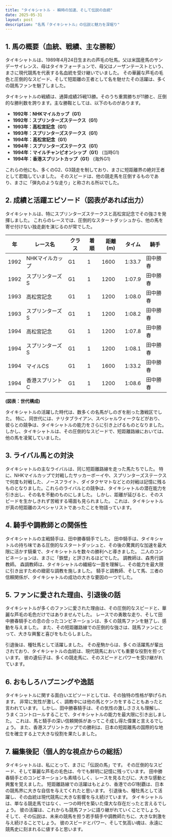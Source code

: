 ```yaml
---
title: "タイキシャトル - 瞬時の加速、そして伝説の血統"
date: 2025-05-31
layout: post
description: "名馬『タイキシャトル』の伝説と魅力を深堀り"
---
```


## 1. 馬の概要（血統、戦績、主な勝鞍）

タイキシャトルは、1989年4月24日生まれの芦毛の牡馬。父は米国産馬のサンデーサイレンス、母はタイキフォーチュンで、母父はノーザンテーストという、まさに現代競馬を代表する名血統を受け継いでいました。  その華麗な芦毛の毛色と圧倒的なスピード、そして短距離の王者として名を馳せたその活躍は、多くの競馬ファンを魅了しました。

タイキシャトルの戦績は、通算成績25戦13勝。そのうち重賞勝ちが11勝と、圧倒的な勝利数を誇ります。主な勝鞍としては、以下のものがあります。

* **1992年：NHKマイルカップ（G1）**
* **1992年：スプリンターズステークス（G1）**
* **1993年：高松宮記念（G1）**
* **1993年：スプリンターズステークス（G1）**
* **1994年：高松宮記念（G1）**
* **1994年：スプリンターズステークス（G1）**
* **1994年：マイルチャンピオンシップ（G1）**  (当時G1)
* **1994年：香港スプリントカップ（G1）** (海外G1)


これらの他にも、多くのG2、G3競走を制しており、まさに短距離界の絶対王者として君臨していました。  そのスピードは、他の競走馬を圧倒するものであり、まさに「弾丸のような走り」と称される所以でした。


## 2. 成績と活躍エピソード（図表があれば出力）

タイキシャトルは、特にスプリンターズステークスと高松宮記念でその強さを発揮しました。  これらのレースでは、圧倒的なスタートダッシュから、他の馬を寄せ付けない独走劇を演じるのが常でした。

| 年 | レース名         | クラス | 着順 | 距離(m) | タイム      | 騎手       |
|---|-----------------|-------|------|---------|-------------|-------------|
| 1992 | NHKマイルカップ   | G1    | 1    | 1600     | 1:33.7      | 田中勝春     |
| 1992 | スプリンターズS | G1    | 1    | 1200     | 1:07.9      | 田中勝春     |
| 1993 | 高松宮記念     | G1    | 1    | 1200     | 1:08.0      | 田中勝春     |
| 1993 | スプリンターズS | G1    | 1    | 1200     | 1:08.2      | 田中勝春     |
| 1994 | 高松宮記念     | G1    | 1    | 1200     | 1:07.8      | 田中勝春     |
| 1994 | スプリンターズS | G1    | 1    | 1200     | 1:08.1      | 田中勝春     |
| 1994 | マイルCS       | G1    | 1    | 1600     | 1:33.2      | 田中勝春     |
| 1994 | 香港スプリントC | G1    | 1    | 1200     | 1:08.6      | 田中勝春     |


**(図表：世代構成)**

タイキシャトルの活躍した時代は、数多くの名馬がしのぎを削った激戦区でした。  特に、同世代には、ナリタブライアン、スペシャルウィークなどがおり、彼らとの競争は、タイキシャトルの能力をさらに引き上げるものとなりました。  しかし、タイキシャトルは、その圧倒的なスピードで、短距離路線においては、他の馬を凌駕していました。


## 3. ライバル馬との対決

タイキシャトルの主なライバルは、同じ短距離路線を走った馬たちでした。  特に、NHKマイルカップで対戦したサッカーボーイや、スプリンターズステークスで何度も対戦した、ノースフライト、ダイタクヤマトなどとの対戦は記憶に残るものとなりました。これらのライバルとの競争は、タイキシャトルの潜在能力を引き出し、その名を不動のものにしました。  しかし、距離が延びると、そのスピードを生かしきれず苦戦する場面も見られました。  これは、タイキシャトルが真の短距離のスペシャリストであったことを物語っています。


## 4. 騎手や調教師との関係性

タイキシャトルの主戦騎手は、田中勝春騎手でした。  田中騎手は、タイキシャトルの持ち味である圧倒的なスタートダッシュと、その後の驚異的な加速を最大限に活かす騎乗で、タイキシャトルを数々の勝利へと導きました。  二人のコンビネーションは、まさに「鉄壁」と評されるほどでした。  調教師は、森秀行調教師。  森調教師は、タイキシャトルの繊細な一面を理解し、その能力を最大限に引き出すための緻密な調教を施しました。  騎手と調教師、そして馬、三者の信頼関係が、タイキシャトルの成功の大きな要因の一つでした。


## 5. ファンに愛された理由、引退後の話

タイキシャトルが多くのファンに愛された理由は、その圧倒的なスピードと、華麗な芦毛の毛色だけではありませんでした。  レースでの勇敢な走り、そして田中勝春騎手との息の合ったコンビネーションは、多くの競馬ファンを魅了し、感動を与えました。  また、その短距離路線での圧倒的な強さは、競馬ファンにとって、大きな興奮と喜びをもたらしました。

引退後は、種牡馬として活躍しました。  その産駒からは、多くの活躍馬が輩出されており、タイキシャトルの血統は、現代競馬においても重要な役割を担っています。  彼の遺伝子は、多くの競走馬に、そのスピードとパワーを受け継がれています。


## 6. おもしろハプニングや逸話

タイキシャトルに関する面白いエピソードとしては、その独特の性格が挙げられます。  非常に気性が激しく、調教中には他の馬とケンカをすることもあったと言われています。  しかし、田中勝春騎手は、その気性の激しささえも理解し、うまくコントロールすることで、タイキシャトルの能力を最大限に引き出しました。  これは、馬と騎手の深い信頼関係があってこそ成し得た偉業と言えるでしょう。  また、香港スプリントカップでの勝利は、日本の短距離馬の国際的な地位を確立する上で大きな役割を果たしました。


## 7. 編集後記（個人的な視点からの総括）

タイキシャトルは、私にとって、まさに「伝説の馬」です。  その圧倒的なスピード、そして華麗な芦毛の毛色は、今でも鮮明に記憶に残っています。  田中勝春騎手とのコンビネーションも素晴らしく、レースを見るたびに、大きな感動と興奮を覚えました。  短距離路線での活躍はもとより、香港でのG1制覇は、日本の競馬界に大きな自信を与えてくれたと思います。  引退後も、種牡馬として活躍し、その血統は現代競馬に大きな影響を与え続けています。  タイキシャトルは、単なる競走馬ではなく、一つの時代を築いた偉大な存在だったと言えるでしょう。  彼の活躍は、これからも競馬ファンに語り継がれていくことでしょう。  そして、その伝説は、未来の競馬を担う若手騎手や調教師たちに、大きな刺激を与え続けることでしょう。  彼のスピードとパワー、そして気高い魂は、永遠に競馬史に刻まれるに値すると思います。
